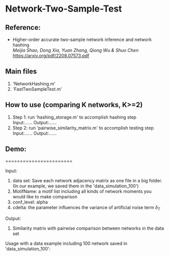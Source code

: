 # Network-Two-Sample-Test

<h2>Reference:</h2>

* Higher-order accurate two-sample network inference and network hashing<br />
<i>Meijia Shao, Dong Xia, Yuan Zhang, Qiong Wu & Shuo Chen</i><br>
https://arxiv.org/pdf/2208.07573.pdf



<h2>Main files</h2>

1. 'NetworkHashing.m'
2. 'FastTwoSampleTest.m'


<h2>How to use (comparing K networks, K>=2)</h2>

<ol>
  <li> Step 1: run 'hashing_storage.m' to accomplish hashing step <br />
  Input:......
  Output:......
  
  
  <li> Step 2: run 'pairwise_similarity_matrix.m' to accomplish testing step  <br />
  Input:......
  Output:......
</ol>




<h2>Demo: </h2>

=======================

Input: 
1. data set: Save each network adjacency matrix as one file in a big folder. (In our example, we saved them in the 'data_simulation_100')
2. MotifName: a motif list including all kinds of network moments you would like to make comparison 
3. conf_level: alpha 
4. cdelta: the parameter influences the variance of artificial noise term $\delta_T$

Output:  
1. Similarity matrix with pairwise comparison between networks in the data set

Usage with a data example including 100 network saved in 'data_simulation_100':




